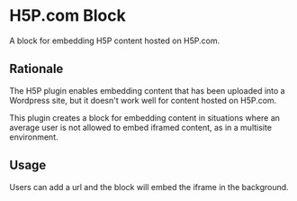 # H5P.com Block
A block for embedding H5P content hosted on H5P.com. 

## Rationale

The H5P plugin enables embedding content that has been uploaded into a Wordpress site, but it doesn't work well for content hosted on H5P.com. 

This plugin creates a block for embedding content in situations where an average user is not allowed to embed iframed content, as in a multisite environment. 

## Usage
Users can add a url and the block will embed the iframe in the background. 